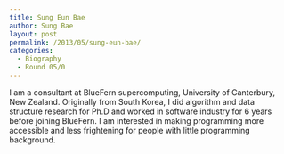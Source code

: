 ```yaml
---
title: Sung Eun Bae
author: Sung Bae
layout: post
permalink: /2013/05/sung-eun-bae/
categories:
  - Biography
  - Round 05/0
---
```

I am a consultant at BlueFern supercomputing, University of Canterbury, New Zealand. Originally from South Korea, I did algorithm and data structure research for Ph.D and worked in software industry for 6 years before joining BlueFern. I am interested in making programming more accessible and less frightening for people with little programming background.